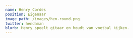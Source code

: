 ```yaml
---
name: Henry Cordes
position: Eigenaar
image_path: /images/hen-round.png
twitter: hendaman
blurb: Henry speelt gitaar en houdt van voetbal kijken.
---
```

